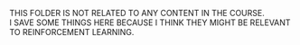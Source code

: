 THIS FOLDER IS NOT RELATED TO ANY CONTENT IN THE COURSE.  
I SAVE SOME THINGS HERE BECAUSE I THINK THEY MIGHT BE RELEVANT TO REINFORCEMENT LEARNING.
